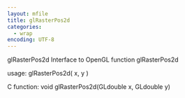 ```yaml
---
layout: mfile
title: glRasterPos2d
categories:
  - wrap
encoding: UTF-8
---
```


glRasterPos2d  Interface to OpenGL function glRasterPos2d

usage:  glRasterPos2d( x, y )

C function:  void glRasterPos2d(GLdouble x, GLdouble y)